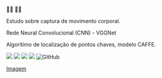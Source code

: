 🧠️🤖️
🐍️🤓️


Estudo sobre captura de movimento corporal.

Rede Neural Convolucional (CNN) - VGGNet

Algoritimo de localização de pontos chaves, modelo CAFFE.

![](https://img.shields.io/badge/matplotlib-3.4.2-informational?style=flat&logo=python&logoColor=white&color=blue)
![](https://img.shields.io/badge/numpy-1.21.0-informational?style=flat&logo=python&logoColor=white&color=blue)
![](https://img.shields.io/badge/opencv-4.5.2.54-informational?style=flat&logo=python&logoColor=white&color=blue)
![](https://img.shields.io/badge/python-3.9-informational?style=flat&logo=python&logoColor=white&color=blue)  ![GitHub](https://img.shields.io/badge/licence-GPL%203%200-GREE) 

 [Imagem]( https://pixabay.com/pt/photos/monge-harmonia-escadas-mosteiro-4735530/)

